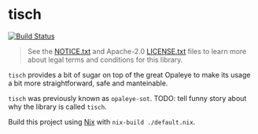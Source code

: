 # tisch

[![Build Status](https://travis-ci.org/k0001/tisch.svg?branch=master)](https://travis-ci.org/k0001/tisch)

> See the
> [NOTICE.txt](https://github.com/k0001/tisch/blob/master/NOTICE.txt)
> and Apache-2.0
> [LICENSE.txt](https://github.com/k0001/tisch/blob/master/LICENSE.txt)
> files to learn more about legal terms and conditions for this library.

`tisch` provides a bit of sugar on top of the great Opaleye to make its usage a
bit more straightforward, safe and manteinable.

`tisch` was previously known as `opaleye-sot`. TODO: tell funny story about why
the library is called `tisch`.

Build this project using [Nix](http://nixos.org/nix) with `nix-build ./default.nix`.
